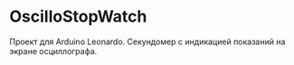 # OscilloStopWatch
Проект для Arduino Leonardo. 
Секундомер с индикацией показаний на экране осциллографа.
